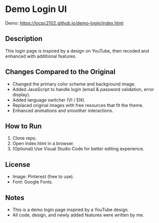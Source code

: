 # Demo Login UI

Demo: https://locpc2102.github.io/demo-login/index.html

## Description
This login page is inspired by a design on YouTube, then recoded and enhanced with additional features.

## Changes Compared to the Original
- Changed the primary color scheme and background image.
- Added JavaScript to handle login (email & password validation, error display).
- Added language switcher (VI / EN).
- Replaced original images with free resources that fit the theme.
- Enhanced animations and smoother interactions.

## How to Run
1. Clone repo.
2. Open index.html in a browser.
3. (Optional) Use Visual Studio Code for better editing experience.

## License
- Image: Pinterest (free to use). 
- Font: Google Fonts.

## Notes
- This is a demo login page inspired by a YouTube design.
- All code, design, and newly added features were written by me.
